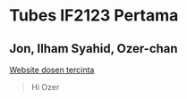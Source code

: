 # Tubes IF2123 Pertama
## Jon, Ilham Syahid, **Ozer-chan**
[Website dosen tercinta](http://informatika.stei.itb.ac.id/~rinaldi.munir/)
>Hi Ozer

